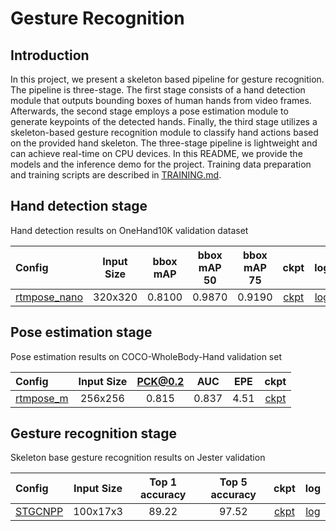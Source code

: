 # Gesture Recognition

<!-- [ALGORITHM] -->

## Introduction

<!-- [ABSTRACT] -->

In this project, we present a skeleton based pipeline for gesture recognition. The pipeline is three-stage. The first stage consists of a hand detection module that outputs bounding boxes of human hands from video frames. Afterwards, the second stage employs a pose estimation module to generate keypoints of the detected hands. Finally, the third stage utilizes a skeleton-based gesture recognition module to classify hand actions based on the provided hand skeleton. The three-stage pipeline is lightweight and can achieve real-time on CPU devices. In this README, we provide the models and the inference demo for the project. Training data preparation and training scripts are described in [TRAINING.md](/projects/gesture_recognition/TRAINING.md).

## Hand detection stage

Hand detection results on OneHand10K validation dataset

| Config                                                  | Input Size | bbox mAP | bbox mAP 50 | bbox mAP 75 |                         ckpt                          |                         log                          |
| :------------------------------------------------------ | :--------: | :------: | :---------: | :---------: | :---------------------------------------------------: | :--------------------------------------------------: |
| [rtmpose_nano](/projects/gesture_recognition/configs/rtmdet_nano_320-8xb32_multi-dataset-hand.py) |  320x320   |  0.8100  |   0.9870    |   0.9190    | [ckpt](https://download.openmmlab.com/mmaction/v1.0/projects/gesture_recognition/rtmdet-nano_8xb32-300e_multi-dataset-hand-320x320_20230524-f6ffed6a.pth) | [log](https://download.openmmlab.com/mmaction/v1.0/projects/gesture_recognition/rtmdet-nano_8xb32-300e_multi-dataset-hand-320x320.log) |

## Pose estimation stage

Pose estimation results on COCO-WholeBody-Hand validation set

| Config                                                                                                 | Input Size | PCK@0.2 |  AUC  | EPE  |                  ckpt                   |
| :----------------------------------------------------------------------------------------------------- | :--------: | :-----: | :---: | :--: | :-------------------------------------: |
| [rtmpose_m](/projects/gesture_recognition/configs/rtmpose-m_8xb32-210e_coco-wholebody-hand-256x256.py) |  256x256   |  0.815  | 0.837 | 4.51 | [ckpt](https://download.openmmlab.com/) |

## Gesture recognition stage

Skeleton base gesture recognition results on Jester validation

| Config                                                  | Input Size | Top 1 accuracy | Top 5 accuracy |                          ckpt                          |                          log                          |
| :------------------------------------------------------ | :--------: | :------------: | :------------: | :----------------------------------------------------: | :---------------------------------------------------: |
| [STGCNPP](/projects/gesture_recognition/configs/stgcnpp_8xb16-joint-u100-16e_jester-keypoint-2d.py) |  100x17x3  |     89.22      |     97.52      | [ckpt](https://download.openmmlab.com/mmaction/v1.0/projects/gesture_recognition/stgcnpp_8xb16-joint-u100-16e_jester-keypoint-2d_20230524-fffa7ff0.pth) | [log](https://download.openmmlab.com/mmaction/v1.0/projects/gesture_recognition/stgcnpp_8xb16-joint-u100-16e_jester-keypoint-2d.log) |
